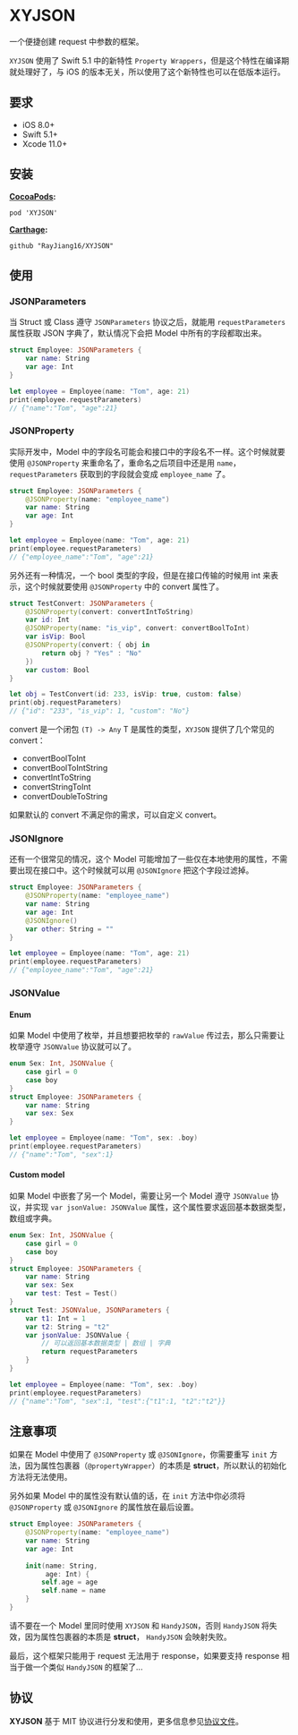 # XYJSON

一个便捷创建 request 中参数的框架。

`XYJSON` 使用了 Swift 5.1 中的新特性 `Property Wrappers`，但是这个特性在编译期就处理好了，与 iOS 的版本无关，所以使用了这个新特性也可以在低版本运行。


## 要求

- iOS 8.0+
- Swift 5.1+
- Xcode 11.0+



## 安装

**[CocoaPods](https://cocoapods.org/):**

```
pod 'XYJSON'
```
**[Carthage](https://github.com/Carthage/Carthage):**

```
github "RayJiang16/XYJSON"
```



## 使用

### JSONParameters

当 Struct 或 Class 遵守 `JSONParameters` 协议之后，就能用 `requestParameters` 属性获取 JSON 字典了，默认情况下会把 Model 中所有的字段都取出来。

```swift
struct Employee: JSONParameters {
    var name: String
    var age: Int
}

let employee = Employee(name: "Tom", age: 21)
print(employee.requestParameters)
// {"name":"Tom", "age":21}
```



### JSONProperty

实际开发中，Model 中的字段名可能会和接口中的字段名不一样。这个时候就要使用 `@JSONProperty` 来重命名了，重命名之后项目中还是用 `name`， `requestParameters` 获取到的字段就会变成 `employee_name` 了。

```swift
struct Employee: JSONParameters {
    @JSONProperty(name: "employee_name")
    var name: String
    var age: Int
}

let employee = Employee(name: "Tom", age: 21)
print(employee.requestParameters)
// {"employee_name":"Tom", "age":21}
```

另外还有一种情况，一个 bool 类型的字段，但是在接口传输的时候用 int 来表示，这个时候就要使用 `@JSONProperty` 中的 convert 属性了。

```swift
struct TestConvert: JSONParameters {
    @JSONProperty(convert: convertIntToString)
    var id: Int
    @JSONProperty(name: "is_vip", convert: convertBoolToInt)
    var isVip: Bool
    @JSONProperty(convert: { obj in
        return obj ? "Yes" : "No"
    })
    var custom: Bool
}

let obj = TestConvert(id: 233, isVip: true, custom: false)
print(obj.requestParameters)
// {"id": "233", "is_vip": 1, "custom": "No"}
```

convert 是一个闭包 `(T) -> Any` T 是属性的类型，`XYJSON` 提供了几个常见的 convert：

- convertBoolToInt
- convertBoolToIntString
- convertIntToString
- convertStringToInt
- convertDoubleToString

如果默认的 convert 不满足你的需求，可以自定义 convert。



### JSONIgnore

还有一个很常见的情况，这个 Model 可能增加了一些仅在本地使用的属性，不需要出现在接口中。这个时候就可以用 `@JSONIgnore` 把这个字段过滤掉。

```swift
struct Employee: JSONParameters {
    @JSONProperty(name: "employee_name")
    var name: String
    var age: Int
    @JSONIgnore()
    var other: String = ""
}

let employee = Employee(name: "Tom", age: 21)
print(employee.requestParameters)
// {"employee_name":"Tom", "age":21}
```



### JSONValue

#### Enum

如果 Model 中使用了枚举，并且想要把枚举的 `rawValue` 传过去，那么只需要让枚举遵守 `JSONValue` 协议就可以了。

```swift
enum Sex: Int, JSONValue {
    case girl = 0
    case boy
}
struct Employee: JSONParameters {
    var name: String
    var sex: Sex
}

let employee = Employee(name: "Tom", sex: .boy)
print(employee.requestParameters)
// {"name":"Tom", "sex":1}
```

#### Custom model

如果 Model 中嵌套了另一个 Model，需要让另一个 Model 遵守 `JSONValue` 协议，并实现 `var jsonValue: JSONValue` 属性，这个属性要求返回基本数据类型，数组或字典。

```swift
enum Sex: Int, JSONValue {
    case girl = 0
    case boy
}
struct Employee: JSONParameters {
    var name: String
    var sex: Sex
    var test: Test = Test()
}
struct Test: JSONValue, JSONParameters {
    var t1: Int = 1
    var t2: String = "t2"
    var jsonValue: JSONValue {
        // 可以返回基本数据类型 | 数组 | 字典
        return requestParameters
    }
}

let employee = Employee(name: "Tom", sex: .boy)
print(employee.requestParameters)
// {"name":"Tom", "sex":1, "test":{"t1":1, "t2":"t2"}}
```



## 注意事项

如果在 Model 中使用了 `@JSONProperty` 或 `@JSONIgnore`，你需要重写 `init` 方法，因为属性包裹器（`@propertyWrapper`）的本质是 **struct**，所以默认的初始化方法将无法使用。

另外如果 Model 中的属性没有默认值的话，在 `init` 方法中你必须将 `@JSONProperty` 或 `@JSONIgnore` 的属性放在最后设置。

```swift
struct Employee: JSONParameters {
    @JSONProperty(name: "employee_name")
    var name: String
    var age: Int
    
    init(name: String,
         age: Int) {
        self.age = age
        self.name = name
    }
}
```

请不要在一个 Model 里同时使用 `XYJSON` 和 `HandyJSON`，否则 `HandyJSON` 将失效，因为属性包裹器的本质是 **struct**， `HandyJSON` 会映射失败。



最后，这个框架只能用于 request 无法用于 response，如果要支持 response 相当于做一个类似 `HandyJSON` 的框架了...



## 协议

**XYJSON** 基于 MIT 协议进行分发和使用，更多信息参见[协议文件](LICENSE)。
